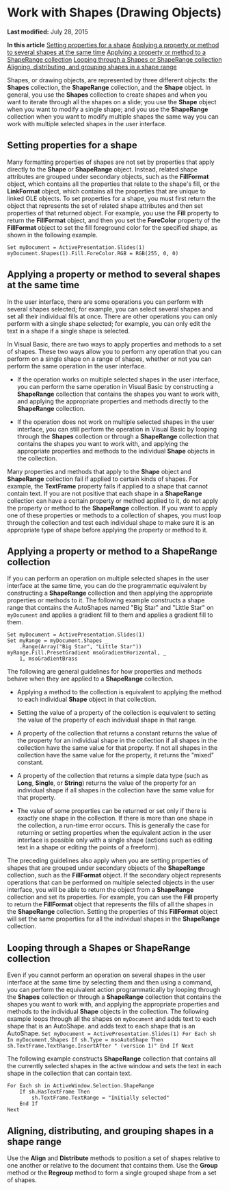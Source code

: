 
# Work with Shapes (Drawing Objects)

 **Last modified:** July 28, 2015

 **In this article**
 [Setting properties for a shape](#sectionSection0)
 [Applying a property or method to several shapes at the same time](#sectionSection1)
 [Applying a property or method to a ShapeRange collection](#sectionSection2)
 [Looping through a Shapes or ShapeRange collection](#sectionSection3)
 [Aligning, distributing, and grouping shapes in a shape range](#sectionSection4)


Shapes, or drawing objects, are represented by three different objects: the  **Shapes** collection, the **ShapeRange** collection, and the **Shape** object. In general, you use the **Shapes** collection to create shapes and when you want to iterate through all the shapes on a slide; you use the **Shape** object when you want to modify a single shape; and you use the **ShapeRange** collection when you want to modify multiple shapes the same way you can work with multiple selected shapes in the user interface.


## Setting properties for a shape
<a name="sectionSection0"> </a>

Many formatting properties of shapes are not set by properties that apply directly to the  **Shape** or **ShapeRange** object. Instead, related shape attributes are grouped under secondary objects, such as the **FillFormat** object, which contains all the properties that relate to the shape's fill, or the **LinkFormat** object, which contains all the properties that are unique to linked OLE objects. To set properties for a shape, you must first return the object that represents the set of related shape attributes and then set properties of that returned object. For example, you use the **Fill** property to return the **FillFormat** object, and then you set the **ForeColor** property of the **FillFormat** object to set the fill foreground color for the specified shape, as shown in the following example.


```
Set myDocument = ActivePresentation.Slides(1)
myDocument.Shapes(1).Fill.ForeColor.RGB = RGB(255, 0, 0)
```


## Applying a property or method to several shapes at the same time
<a name="sectionSection1"> </a>

In the user interface, there are some operations you can perform with several shapes selected; for example, you can select several shapes and set all their individual fills at once. There are other operations you can only perform with a single shape selected; for example, you can only edit the text in a shape if a single shape is selected.

In Visual Basic, there are two ways to apply properties and methods to a set of shapes. These two ways allow you to perform any operation that you can perform on a single shape on a range of shapes, whether or not you can perform the same operation in the user interface.


- If the operation works on multiple selected shapes in the user interface, you can perform the same operation in Visual Basic by constructing a  **ShapeRange** collection that contains the shapes you want to work with, and applying the appropriate properties and methods directly to the **ShapeRange** collection.
    
- If the operation does not work on multiple selected shapes in the user interface, you can still perform the operation in Visual Basic by looping through the  **Shapes** collection or through a **ShapeRange** collection that contains the shapes you want to work with, and applying the appropriate properties and methods to the individual **Shape** objects in the collection.
    
Many properties and methods that apply to the  **Shape** object and **ShapeRange** collection fail if applied to certain kinds of shapes. For example, the **TextFrame** property fails if applied to a shape that cannot contain text. If you are not positive that each shape in a **ShapeRange** collection can have a certain property or method applied to it, do not apply the property or method to the **ShapeRange** collection. If you want to apply one of these properties or methods to a collection of shapes, you must loop through the collection and test each individual shape to make sure it is an appropriate type of shape before applying the property or method to it.


## Applying a property or method to a ShapeRange collection
<a name="sectionSection2"> </a>

If you can perform an operation on multiple selected shapes in the user interface at the same time, you can do the programmatic equivalent by constructing a  **ShapeRange** collection and then applying the appropriate properties or methods to it. The following example constructs a shape range that contains the AutoShapes named "Big Star" and "Little Star" on `myDocument` and applies a gradient fill to them and applies a gradient fill to them.


```
Set myDocument = ActivePresentation.Slides(1) 
Set myRange = myDocument.Shapes _ 
    .Range(Array("Big Star", "Little Star")) 
myRange.Fill.PresetGradient msoGradientHorizontal, _ 
    1, msoGradientBrass
```

The following are general guidelines for how properties and methods behave when they are applied to a  **ShapeRange** collection.


- Applying a method to the collection is equivalent to applying the method to each individual  **Shape** object in that collection.
    
- Setting the value of a property of the collection is equivalent to setting the value of the property of each individual shape in that range.
    
- A property of the collection that returns a constant returns the value of the property for an individual shape in the collection if all shapes in the collection have the same value for that property. If not all shapes in the collection have the same value for the property, it returns the "mixed" constant.
    
- A property of the collection that returns a simple data type (such as  **Long**,  **Single**, or  **String**) returns the value of the property for an individual shape if all shapes in the collection have the same value for that property.
    
- The value of some properties can be returned or set only if there is exactly one shape in the collection. If there is more than one shape in the collection, a run-time error occurs. This is generally the case for returning or setting properties when the equivalent action in the user interface is possible only with a single shape (actions such as editing text in a shape or editing the points of a freeform).
    
The preceding guidelines also apply when you are setting properties of shapes that are grouped under secondary objects of the  **ShapeRange** collection, such as the **FillFormat** object. If the secondary object represents operations that can be performed on multiple selected objects in the user interface, you will be able to return the object from a **ShapeRange** collection and set its properties. For example, you can use the **Fill** property to return the **FillFormat** object that represents the fills of all the shapes in the **ShapeRange** collection. Setting the properties of this **FillFormat** object will set the same properties for all the individual shapes in the **ShapeRange** collection.


## Looping through a Shapes or ShapeRange collection
<a name="sectionSection3"> </a>

Even if you cannot perform an operation on several shapes in the user interface at the same time by selecting them and then using a command, you can perform the equivalent action programmatically by looping through the  **Shapes** collection or through a **ShapeRange** collection that contains the shapes you want to work with, and applying the appropriate properties and methods to the individual **Shape** objects in the collection. The following example loops through all the shapes on `myDocument` and adds text to each shape that is an AutoShape. and adds text to each shape that is an AutoShape. `Set myDocument = ActivePresentation.Slides(1) For Each sh In myDocument.Shapes If sh.Type = msoAutoShape Then sh.TextFrame.TextRange.InsertAfter " (version 1)" End If Next`

The following example constructs  **ShapeRange** collection that contains all the currently selected shapes in the active window and sets the text in each shape in the collection that can contain text.




```
For Each sh in ActiveWindow.Selection.ShapeRange
    If sh.HasTextFrame Then
        sh.TextFrame.TextRange = "Initially selected"
    End If
Next

```


## Aligning, distributing, and grouping shapes in a shape range
<a name="sectionSection4"> </a>

Use the  **Align** and **Distribute** methods to position a set of shapes relative to one another or relative to the document that contains them. Use the **Group** method or the **Regroup** method to form a single grouped shape from a set of shapes.

